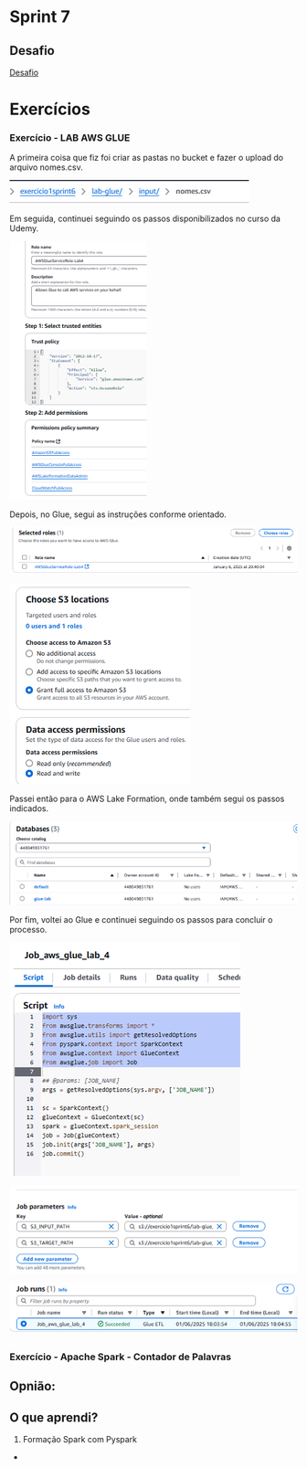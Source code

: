 # Sprint 7
## Desafio

[Desafio](../Sprint%207/Desafios/)

# Exercícios 
### Exercício - LAB AWS GLUE 
A primeira coisa que fiz foi criar as pastas no bucket e fazer o upload do arquivo nomes.csv.

![evidencia1](../Sprint%207/Evidencias/Evidencias_exercicios/evidencia1.png)

Em seguida, continuei seguindo os passos disponibilizados no curso da Udemy.

![evidencia1](../Sprint%207/Evidencias/Evidencias_exercicios/evidencia2.png)

Depois, no Glue, segui as instruções conforme orientado.

![evidencia1](../Sprint%207/Evidencias/Evidencias_exercicios/evidencia3.png)

![evidencia1](../Sprint%207/Evidencias/Evidencias_exercicios/evidencia4.png)

Passei então para o AWS Lake Formation, onde também segui os passos indicados.

![evidencia1](../Sprint%207/Evidencias/Evidencias_exercicios/evidencia5.png)

Por fim, voltei ao Glue e continuei seguindo os passos para concluir o processo.

![evidencia1](../Sprint%207/Evidencias/Evidencias_exercicios/evidencia6.png)

![evidencia1](../Sprint%207/Evidencias/Evidencias_exercicios/evidencia7.png)

![evidencia1](../Sprint%207/Evidencias/Evidencias_exercicios/evidencia8.png)





























##
### Exercício - Apache Spark - Contador de Palavras


## Opnião:

## O que aprendi?
1. Formação Spark com Pyspark
* 